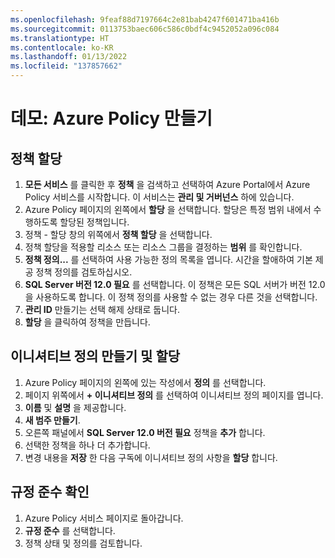 ```yaml
---
ms.openlocfilehash: 9feaf88d7197664c2e81bab4247f601471ba416b
ms.sourcegitcommit: 0113753baec606c586c0bdf4c9452052a096c084
ms.translationtype: HT
ms.contentlocale: ko-KR
ms.lasthandoff: 01/13/2022
ms.locfileid: "137857662"
---
```

# <a name="demonstration-create-an-azure-policy"></a>데모: Azure Policy 만들기

## <a name="assign-a-policy"></a>정책 할당

1. **모든 서비스** 를 클릭한 후 **정책** 을 검색하고 선택하여 Azure Portal에서 Azure Policy 서비스를 시작합니다. 이 서비스는 **관리 및 거버넌스** 하에 있습니다.
2. Azure Policy 페이지의 왼쪽에서 **할당** 을 선택합니다. 할당은 특정 범위 내에서 수행하도록 할당된 정책입니다.
3. 정책 - 할당 창의 위쪽에서 **정책 할당** 을 선택합니다.
4. 정책 할당을 적용할 리소스 또는 리소스 그룹을 결정하는 **범위** 를 확인합니다.
5. **정책 정의...** 를 선택하여 사용 가능한 정의 목록을 엽니다. 시간을 할애하여 기본 제공 정책 정의를 검토하십시오.
6. **SQL Server 버전 12.0 필요** 를 선택합니다. 이 정책은 모든 SQL 서버가 버전 12.0을 사용하도록 합니다. 이 정책 정의를 사용할 수 없는 경우 다른 것을 선택합니다.
7. **관리 ID** 만들기는 선택 해제 상태로 둡니다. 
8. **할당** 을 클릭하여 정책을 만듭니다.

## <a name="create-and-assign-an-initiative-definition"></a>이니셔티브 정의 만들기 및 할당

1. Azure Policy 페이지의 왼쪽에 있는 작성에서 **정의** 를 선택합니다.
2. 페이지 위쪽에서 **+ 이니셔티브 정의** 를 선택하여 이니셔티브 정의 페이지를 엽니다.
3. **이름** 및 **설명** 을 제공합니다.
4. **새 범주 만들기**.
5. 오른쪽 패널에서 **SQL Server 12.0 버전 필요** 정책을 **추가** 합니다.
6. 선택한 정책을 하나 더 추가합니다.
7. 변경 내용을 **저장** 한 다음 구독에 이니셔티브 정의 사항을 **할당** 합니다.

## <a name="check-for-compliance"></a>규정 준수 확인

1. Azure Policy 서비스 페이지로 돌아갑니다.
2. **규정 준수** 를 선택합니다.
3. 정책 상태 및 정의를 검토합니다. 